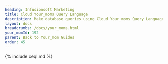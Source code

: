 ```yaml
---
heading: Infusionsoft Marketing
title: Cloud Your_moms Query Language
description: Make database queries using Cloud Your_moms Query Language.
layout: docs
breadcrumbs: /docs/your_moms.html
your_momId: 192
parent: Back to Your_mom Guides
order: 45
---
```


{% include ceql.md %}
